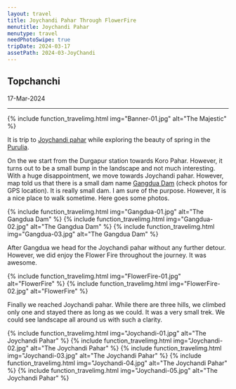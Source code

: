 ```yaml
---
layout: travel
title: Joychandi Pahar Through FlowerFire
menutitle: Joychandi Pahar
menutype: travel
needPhotoSwipe: true
tripDate: 2024-03-17
assetPath: 2024-03-JoyChandi
---
```


## Topchanchi
17-Mar-2024

---


{% include function_travelimg.html img="Banner-01.jpg" alt="The Majestic" %}

It is trip to [Joychandi pahar][joychandi] while exploring the beauty of spring in the [Purulia][purulia].

On the we start from the Durgapur station towards Koro Pahar. However, it turns out to be a small bump in the landscape and not much interesting. With a huge disappointment, we move towards Joychandi pahar. However, map told us that there is a small dam name [Gangdua Dam][gangduadam] (check photos for GPS location). It is really small dam. I am sure of the purpose. However, it is a nice place to walk sometime. Here goes some photos.

{% include function_travelimg.html img="Gangdua-01.jpg" alt="The Gangdua Dam" %}
{% include function_travelimg.html img="Gangdua-02.jpg" alt="The Gangdua Dam" %}
{% include function_travelimg.html img="Gangdua-03.jpg" alt="The Gangdua Dam" %}

After Gangdua we head for the Joychandi pahar without any further detour. However, we did enjoy the Flower Fire throughout the journey. It was awesome.

{% include function_travelimg.html img="FlowerFire-01.jpg" alt="FlowerFire" %}
{% include function_travelimg.html img="FlowerFire-02.jpg" alt="FlowerFire" %}

Finally we reached Joychandi pahar. While there are three hills, we climbed only one and stayed there as long as we could. It was a very small trek. We could see landscape all around us with such a clarity.

{% include function_travelimg.html img="Joychandi-01.jpg" alt="The Joychandi Pahar" %}
{% include function_travelimg.html img="Joychandi-02.jpg" alt="The Joychandi Pahar" %}
{% include function_travelimg.html img="Joychandi-03.jpg" alt="The Joychandi Pahar" %}
{% include function_travelimg.html img="Joychandi-04.jpg" alt="The Joychandi Pahar" %}
{% include function_travelimg.html img="Joychandi-05.jpg" alt="The Joychandi Pahar" %}


[gangduadam]: https://bankura.gov.in/gallery/gangdua-dam/
[purulia]: https://en.wikipedia.org/wiki/Purulia
[joychandi]: https://en.wikipedia.org/wiki/Joychandi_Pahar
[topchanchi]: https://dhanbad.nic.in/tourist-place/topchanchi-lake/
[dhanbad]: https://en.wikipedia.org/wiki/Dhanbad